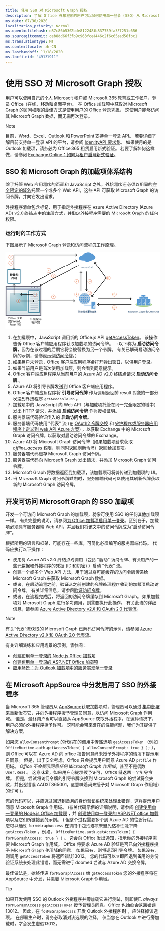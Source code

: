 ```yaml
---
title: 使用 SSO 对 Microsoft Graph 授权
description: 了解 Office 外接程序的用户可以如何使用单一登录 (SSO) 从 Microsoft Graph 获取数据。
ms.date: 07/30/2020
localization_priority: Normal
ms.openlocfilehash: e87c86b5302bde8122485b837759fa327251c656
ms.sourcegitcommit: ceb8dd66f3fb9c963fce8446c2f6c65ead56fbc1
ms.translationtype: MT
ms.contentlocale: zh-CN
ms.lasthandoff: 11/18/2020
ms.locfileid: "49131911"
---
```

# <a name="authorize-to-microsoft-graph-with-sso"></a>使用 SSO 对 Microsoft Graph 授权

用户可以使用自己的个人 Microsoft 帐户或 Microsoft 365 教育或工作帐户，登录 Office（在线、移动和桌面平台）。 在 Office 加载项中获取对 [Microsoft Graph](https://developer.microsoft.com/graph/docs) 的访问权限的最佳方式是使用用户的 Office 登录凭据。 这使用户能够访问其 Microsoft Graph 数据，而无需再次登录。

> [!NOTE]
> 目前，Word、Excel、Outlook 和 PowerPoint 支持单一登录 API。 若要详细了解目前支持单一登录 API 的平台，请参阅 [IdentityAPI 要求集](/office/dev/add-ins/reference/requirement-sets/identity-api-requirement-sets)。
> 如果使用的是 Outlook 加载项，请务必为 Office 365 租赁启用新式验证。 若要了解如何这样做，请参阅 [Exchange Online：如何为租户启用新式验证](https://social.technet.microsoft.com/wiki/contents/articles/32711.exchange-online-how-to-enable-your-tenant-for-modern-authentication.aspx)。

## <a name="add-in-architecture-for-sso-and-microsoft-graph"></a>SSO 和 Microsoft Graph 的加载项体系结构

除了托管 Web 应用程序的页面和 JavaScript 之外，外接程序还必须以相同的[完全限定的域名](/windows/desktop/DNS/f-gly#_dns_fully_qualified_domain_name_fqdn__gly)托管一个或多个 Web API，这些 API 可获取 Microsoft Graph 的访问令牌，并向它发出请求。

外接程序清单包含标记，用于指定外接程序在 Azure Active Directory (Azure AD) v2.0 终结点中的注册方式，并指定外接程序需要的 Microsoft Graph 的任何权限。

### <a name="how-it-works-at-runtime"></a>运行时的工作方式

下图展示了 Microsoft Graph 登录和访问流程的工作原理。

![显示 SSO 过程的关系图](../images/sso-access-to-microsoft-graph.png)

1. 在加载项中，JavaScript 调用新的 Office.js API [getAccessToken](/javascript/api/office-runtime/officeruntime.auth#getaccesstoken-options-)。 该操作告诉 Office 客户端应用程序获取加载项的访问令牌。 （以下称为 **启动访问令牌**，因为在该过程的后期它将会被替换为另一个令牌。 有关已解码启动访问令牌的示例，请参阅[示例访问令牌](sso-in-office-add-ins.md#example-access-token)。）
2. 如果用户未登录，Office 客户端应用程序会打开弹出窗口，以供用户登录。
3. 如果当前用户是首次使用加载项，则会看到同意提示。
4. Office 客户端应用程序从当前用户的 Azure AD v2.0 终结点请求 **启动访问令牌** 。
5. Azure AD 将引导令牌发送到 Office 客户端应用程序。
6. Office 客户端应用程序将 **引导访问令牌** 作为调用返回的 result 对象的一部分发送到外接程序 `getAccessToken` 。
7. 加载项中的 JavaScript 向 Web API（与加载项托管在同一完全限定的域中）发出 HTTP 请求，并添加 **启动访问令牌** 作为授权证明。
8. 服务器端代码验证传入的 **启动访问令牌**。
9. 服务器端代码使用 "代表" 流 (在 [OAuth2 令牌交换](https://tools.ietf.org/html/draft-ietf-oauth-token-exchange-02) 和 [守护程序或服务器应用程序上定义到 web API Azure 方案](/azure/active-directory/develop/active-directory-authentication-scenarios)) ，以获取 Exchange 中的 Microsoft Graph 访问令牌，以获取对启动访问令牌的 Exchange。
10. Azure AD 将 Microsoft Graph 访问令牌（如果加载项请求获取 *offline_access* 权限，则同时返回刷新令牌）返回给加载项。
11. 服务器端代码缓存 Microsoft Graph 访问令牌。
12. 服务器端代码向 Microsoft Graph 发出请求，并添加 Microsoft Graph 访问令牌。
13. Microsoft Graph 将数据返回到加载项，该加载项可将其传递到加载项的 UI。
14. 当 Microsoft Graph 访问令牌过期时，服务器端代码可以使用其刷新令牌获取新的 Microsoft Graph 访问令牌。

## <a name="develop-an-sso-add-in-that-accesses-microsoft-graph"></a>开发可访问 Microsoft Graph 的 SSO 加载项

开发一个可访问 Microsoft Graph 的加载项，就像可使用 SSO 的任何其他加载项一样。 有关完整的说明，请参阅[为 Office 加载项启用单一登录](../develop/sso-in-office-add-ins.md)。区别在于，加载项必须具有服务器端 Web API，并且我们将该文中的访问令牌成为“启动访问令牌”。

根据所用的语言和框架，可能存在一些库，可简化必须编写的服务器端代码。 代码应执行以下操作：

* 使用对 Azure AD v2.0 终结点的调用（包括 "启动" 访问令牌、有关用户的一些元数据和外接程序的凭据 (ID 和机密) ）启动 "代表" 流。
* 创建一个或多个 Web API 方法，用于通过将可能缓存的访问令牌传递给 Microsoft Graph 来获取 Microsoft Graph 数据。
* 或者，在启动流程之前，验证从之前创建的令牌处理程序收到的加载项启动访问令牌。 有关详细信息，请参阅[验证访问令牌](sso-in-office-add-ins.md#validate-the-access-token)。 
* 或者，在流程完成后，将返回的访问令牌缓存到 Microsoft Graph。 如果加载项对 Microsoft Graph 进行多次调用，则需要执行此操作。 有关此流的详细信息，请参阅 [Azure Active Directory v2.0 和 OAuth 2.0 代表流](/azure/active-directory/develop/active-directory-v2-protocols-oauth-on-behalf-of)。

> [!NOTE]
> 有关“代表”流获取的 Microsoft Graph 已解码访问令牌的示例，请参阅 [Azure Active Directory v2.0 和 OAuth 2.0 代表流](/azure/active-directory/develop/active-directory-v2-protocols-oauth-on-behalf-of)。

有关详细演练和应用场景的示例，请参阅：

* [创建使用单一登录的 Node.js Office 加载项](create-sso-office-add-ins-nodejs.md)
* [创建使用单一登录的 ASP.NET Office 加载项](create-sso-office-add-ins-aspnet.md)
* [应用场景：为 Outlook 加载项中的服务实现单一登录](../outlook/implement-sso-in-outlook-add-in.md)

## <a name="distributing-sso-enabled-add-ins-in-microsoft-appsource"></a>在 Microsoft AppSource 中分发启用了 SSO 的外接程序

当 Microsoft 365 管理员从 [AppSource](https://appsource.microsoft.com)获取加载项时，管理员可以通过 [集中部署](../publish/centralized-deployment.md) 来重新发布它，并向外接程序授予管理员同意，以访问 Microsoft Graph 作用域。 但是，最终用户也可以直接从 AppSource 获取外接程序，在这种情况下，用户必须向外接程序授予许可。 这可能会带来潜在的性能问题，我们为其提供了解决方案。

如果您 `allowConsentPrompt` 的代码在的调用中传递选项 `getAccessToken` （例如 `OfficeRuntime.auth.getAccessToken( { allowConsentPrompt: true } );` ），则 Office 可以在 Azure AD 向 office 报告同意尚未授予外接程序的情况下提示用户同意。 但是，出于安全考虑，Office 只会提示用户同意 Azure AD `profile` 作用域。 *Office 不会提示同意任何 Microsoft Graph 作用域*，甚至不是偶数 `User.Read` 。 这意味着，如果用户向提示授予许可，Office 将返回一个引导令牌。 但是，尝试将访问令牌的引导令牌交换到 Microsoft Graph 的尝试将会失败，并出现错误 AADSTS65001，这意味着尚未授予对 Microsoft Graph 作用域) 的许可 (。

您的代码可以，并应通过回退到备用的身份验证系统来处理此错误，这将提示用户同意 Microsoft Graph 作用域。  (有关代码示例的详细说明，请参阅 [创建使用单一登录的 Node.js Office 加载项](create-sso-office-add-ins-nodejs.md) ，并 [创建使用单一登录的 ASP.NET office 加载](create-sso-office-add-ins-aspnet.md) 项以及它们所链接到的示例。 ) 但整个过程需要多个到 Azure AD 的往返行程。 您可以通过 `forMSGraphAccess` 在调用中包括选项来避免这种性能下降 `getAccessToken` ，例如， `OfficeRuntime.auth.getAccessToken( { forMSGraphAccess: true } )` 。  这会向 Office 发出通知，指示你的外接程序需要 Microsoft Graph 作用域。 Office 将要求 Azure AD 验证是否已向外接程序授予 Microsoft Graph 作用域的同意。 如果已有，则将返回引导令牌。 如果没有，则调用 `getAccessToken` 将返回错误13012。 您的代码可以立即回退到备用的身份验证系统来处理此错误，而无需进行 doomed 尝试与 Azure AD 交换令牌。

最佳做法是，始终传递 `forMSGraphAccess` 给 `getAccessToken` 您的外接程序将在 AppSource 中分发，并需要 Microsoft Graph 作用域。

> [!TIP]
> 如果开发使用 SSO 的 Outlook 外接程序并旁加载它进行测试，则即使已 *always* `forMSGraphAccess` `getAccessToken` 授予管理员同意，Office 也始终会返回错误13012。 因此，在 `forMSGraphAccess` 开发 Outlook 外接程序 **时** ，应注释掉该选项。 在部署生产时，请务必取消对该选项的注释。 仅当您在 Outlook 中进行旁加载时，才会发生虚假13012。
